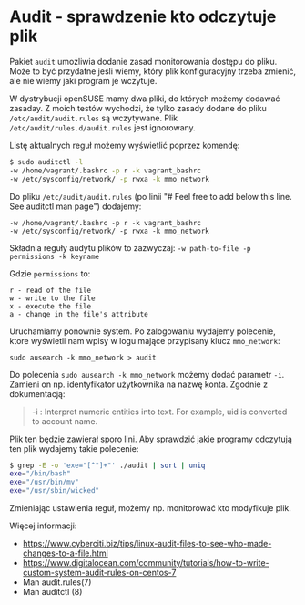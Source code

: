 # Audit - sprawdzenie kto odczytuje plik

Pakiet `audit` umożliwia dodanie zasad monitorowania dostępu do pliku.
Może to być przydatne jeśli wiemy, który plik konfiguracyjny trzeba zmienić, ale nie wiemy jaki program je wczytuje.

W dystrybucji openSUSE mamy dwa pliki, do których możemy dodawać zasaday.
Z moich testów wychodzi, że tylko zasady dodane do pliku `/etc/audit/audit.rules` są wczytywane.
Plik `/etc/audit/rules.d/audit.rules` jest ignorowany.

Listę aktualnych reguł możemy wyświetlić poprzez komendę:
``` bash
$ sudo auditctl -l
-w /home/vagrant/.bashrc -p r -k vagrant_bashrc
-w /etc/sysconfig/network/ -p rwxa -k mmo_network
```

Do pliku `/etc/audit/audit.rules` (po linii "# Feel free to add below this line. See auditctl man page")  dodajemy:
```
-w /home/vagrant/.bashrc -p r -k vagrant_bashrc
-w /etc/sysconfig/network/ -p rwxa -k mmo_network
```

Składnia reguły audytu plików to zazwyczaj:
`-w path-to-file -p permissions -k keyname`

Gdzie `permissions` to:
```
r - read of the file
w - write to the file
x - execute the file
a - change in the file's attribute
```

Uruchamiamy ponownie system.
Po zalogowaniu wydajemy polecenie, ktore wyświetli nam wpisy w logu mające przypisany klucz `mmo_network`:
```
sudo ausearch -k mmo_network > audit
```

Do polecenia `sudo ausearch -k mmo_network` możemy dodać parametr `-i`. Zamieni on np. identyfikator użytkownika na nazwę konta.
Zgodnie z dokumentacją:
> -i : Interpret numeric entities into text. For example, uid is converted to account name.


Plik ten będzie zawierał sporo lini. Aby sprawdzić jakie programy odczytują ten plik wydajemy takie polecenie:
``` bash
$ grep -E -o 'exe="[^"]+"' ./audit | sort | uniq
exe="/bin/bash"
exe="/usr/bin/mv"
exe="/usr/sbin/wicked"
```

Zmieniając ustawienia reguł, możemy np. monitorować kto modyfikuje plik.


Więcej informacji:
* https://www.cyberciti.biz/tips/linux-audit-files-to-see-who-made-changes-to-a-file.html
* https://www.digitalocean.com/community/tutorials/how-to-write-custom-system-audit-rules-on-centos-7
* Man audit.rules(7)
* Man auditctl (8)
